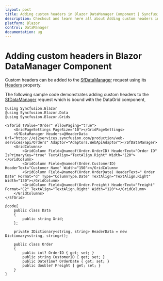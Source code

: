 ```yaml
---
layout: post
title: Adding custom headers in Blazor DataManager Component | Syncfusion
description: Checkout and learn here all about Adding custom headers in Syncfusion Blazor DataManager component and more.
platform: Blazor
control: DataManager
documentation: ug
---
```


<!-- markdownlint-disable MD024 -->

# Adding custom headers in Blazor DataManager Component

Custom headers can be added to the [SfDataManager](https://help.syncfusion.com/cr/aspnetcore-blazor/Syncfusion.Blazor.Data.SfDataManager.html) request using its [Headers](https://help.syncfusion.com/cr/blazor/Syncfusion.Blazor.DataManager.html#Syncfusion_Blazor_DataManager_Headers) property.

The following sample code demonstrates adding custom headers to the [SfDataManager](https://help.syncfusion.com/cr/aspnetcore-blazor/Syncfusion.Blazor.Data.SfDataManager.html) request which is bound with the DataGrid component,

```cshtml
@using Syncfusion.Blazor
@using Syncfusion.Blazor.Data
@using Syncfusion.Blazor.Grids

<SfGrid TValue="Order" AllowPaging="true">
    <GridPageSettings PageSize="10"></GridPageSettings>
    <SfDataManager Headers=@HeaderData Url="https://ej2services.syncfusion.com/production/web-services/api/Orders" Adaptor="Adaptors.WebApiAdaptor"></SfDataManager>
    <GridColumns>
        <GridColumn Field=@nameof(Order.OrderID) HeaderText="Order ID" IsPrimaryKey="true" TextAlign="TextAlign.Right" Width="120"></GridColumn>
        <GridColumn Field=@nameof(Order.CustomerID) HeaderText="Customer Name" Width="150"></GridColumn>
        <GridColumn Field=@nameof(Order.OrderDate) HeaderText=" Order Date" Format="d" Type="ColumnType.Date" TextAlign="TextAlign.Right" Width="130"></GridColumn>
        <GridColumn Field=@nameof(Order.Freight) HeaderText="Freight" Format="C2" TextAlign="TextAlign.Right" Width="120"></GridColumn>
    </GridColumns>
</SfGrid>

@code{
    public class Data
    {
        public string Grid;
    };

    private IDictionary<string, string> HeaderData = new Dictionary<string, string>();

    public class Order
    {
        public int? OrderID { get; set; }
        public string CustomerID { get; set; }
        public DateTime? OrderDate { get; set; }
        public double? Freight { get; set; }
    }
}
```